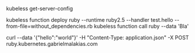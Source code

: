 kubeless get-server-config

kubeless function deploy ruby --runtime ruby2.5 --handler test.hello --from-file=without_dependencies.rb
kubeless function call ruby --data 'Bla'

curl  --data '{"hello":"world"}' -H "Content-Type: application.json" -X POST ruby.kubernetes.gabrielmalakias.com

